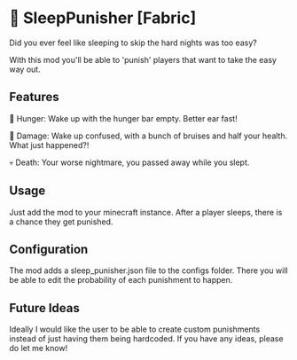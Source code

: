 # 🌙 SleepPunisher [Fabric]
Did you ever feel like sleeping to skip the hard nights was too easy?

With this mod you'll be able to 'punish' players that want to take the easy way out.

## Features
🍎 Hunger: Wake up with the hunger bar empty. Better ear fast!

🔪 Damage: Wake up confused, with a bunch of bruises and half your health. What just happened?!

💀 Death: Your worse nightmare, you passed away while you slept.

## Usage
Just add the mod to your minecraft instance. After a player sleeps, there is a chance they get punished.

## Configuration
The mod adds a sleep_punisher.json file to the configs folder.
There you will be able to edit the probability of each punishment to happen.

## Future Ideas
Ideally I would like the user to be able to create custom punishments instead of just having them being hardcoded.
If you have any ideas, please do let me know!
